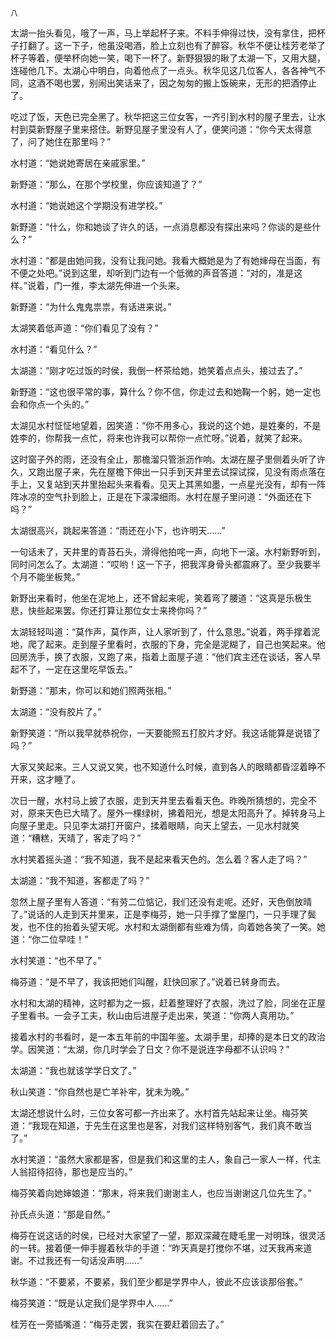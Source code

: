     八 

   太湖一抬头看见，哦了一声，马上举起杯子来。不料手伸得过快，没有拿住，把杯子打翻了。这一下子，他虽没喝酒，脸上立刻也有了醉容。秋华不便让桂芳老举了杯子等着，便举杯向她一笑，喝下一杯了。新野狠狠的瞅了太湖一下，又用大腿，连碰他几下。太湖心中明白，向着他点了一点头。秋华见这几位客人，各各神气不同，这酒不喝也罢，别闹出笑话来了，因之匆匆的搬上饭碗来，无形的把酒停止了。

   吃过了饭，天色已完全黑了。秋华把这三位女客，一齐引到水村的屋子里去，让水村到莫新野屋子里来搭住。新野见屋子里没有人了，便笑问道：“你今天太得意了，问了她住在那里吗？”

   水村道：“她说她寄居在亲戚家里。”

   新野道：“那么，在那个学校里，你应该知道了？”

   水村道：“她说她这个学期没有进学校。”

   新野道：“什么，你和她谈了许久的话，一点消息都没有探出来吗？你谈的是些什么？”

   水村道：“都是由她问我，没有让我问她。我看大概她是为了有她婶母在当面，有不便之处吧。”说到这里，却听到门边有一个低微的声音答道：“对的，准是这样。”说着，门一推，李太湖先伸进一个头来。

   新野道：“为什么鬼鬼祟祟，有话进来说。”

   太湖笑着低声道：“你们看见了没有？”

   水村道：“看见什么？”

   太湖道：“刚才吃过饭的时侯，我倒一杯茶给她，她笑着点点头，接过去了。”

   新野道：“这也很平常的事，算什么？你不信，你走过去和她鞠一个躬，她一定也会和你点一个头的。”

   太湖见水村怔怔地望着，因笑道：“你不用多心，我说的这个她，是姓秦的，不是姓李的，你帮我一点忙，将来也许我可以帮你一点忙呀。”说着，就笑了起来。

   这时窗子外的雨，还没有全止，那檐溜只管浙沥作响。太湖在屋子里侧着头听了许久，又跑出屋子来，先在屋檐下伸出一只手到天井里去试探试探，见没有雨点落在手上，又复站到天井里抬起头来看看。见天上其黑如墨，一点星光没有，却有一阵阵冰凉的空气扑到脸上，正是在下濛濛细雨。水村在屋子里问道：“外面还在下吗？”

   太湖很高兴，跳起来答道：“雨还在小下，也许明天……”

   一句话未了，天井里的青苔石头，滑得他拍咤一声，向地下一滚。水村新野听到，同时问怎么了。太湖道：“哎哟！这一下子，把我浑身骨头都震麻了。至少我要半个月不能坐板凳。”

   新野出来看时，他坐在泥地上，还不曾起来呢，笑着弯了腰道：“这真是乐极生悲，快些起来罢。你还打算让那位女士来搀你吗？”

   太湖轻轻叫道：“莫作声，莫作声，让人家听到了，什么意思。”说着，两手撑着泥地，爬了起来。走到屋子里看时，衣服的下身，完全是泥糊了，自己也笑起来。他回房洗手，换了衣服，又跑了来，指着上面屋子道：“他们宾主还在谈话，客人早起不了，一定在这里吃早饭去。”

   新野道：“那末，你可以和她们照两张相。”

   太湖道：“没有胶片了。”

   新野笑道：“所以我早就恭祝你，一天要能照五打胶片才好。我这话能算是说错了吗？”

   大家又笑起来。三人又说又笑，也不知道什么时候，直到各人的眼睛都昏涩着睁不开来，这才睡了。

   次日一醒，水村马上披了衣服，走到天井里去看看天色。昨晚所猜想的，完全不对，原来天色已大晴了。屋外一棵绿树，拂着阳光，想是太阳高升了。掉转身马上向屋子里走。只见李太湖打开窗户，揉着眼睛，向天上望去，一见水村就笑道：“糟糕，天晴了，客走了吗？”

   水村笑着摇头道：“我不知道，我不是起来看天色的。怎么着？客人走了吗？”

   太湖道：“我不知道，客都走了吗？”

   忽然上屋子里有人答道：“有劳二位惦记，我们还没有走呢。还好，天色倒放晴了。”说话的人走到天井里来，正是李梅芬，她一只手撑了堂屋门，一只手理了鬓发，也不住的抬着头望天呢。水村和太湖倒都有些难为情，向着她各笑了一笑。她道：“你二位早哇！”

   水村笑道：“也不早了。”

   梅芬道：“是不早了，我该把她们叫醒，赶快回家了。”说着已转身而去。

   水村和太湖的精神，这时都为之一振，赶着整理好了衣服，洗过了脸，同坐在正屋子里看书。一会子工夫，秋山由后进屋子走出来，笑道：“你两人真用功。”

   接着水村的书看时，是一本五年前的中国年鉴。太湖手里，却捧的是本日文的政治学。因笑道：“太湖，你几时学会了日文？你不是说连字母都不认识吗？”

   太湖道：“我也就该学学日文了。”

   秋山笑道：“你自然也是亡羊补牢，犹未为晚。”

   太湖还想说什么时，三位女客可都一齐出来了。水村首先站起来让坐。梅芬笑道：“我现在知道，于先生在这里也是客，对我们这样特别客气，我们真不敢当了。”

   水村笑道：“虽然大家都是客，但是我们和这里的主人，象自己一家人一样，代主人翁招待招待，那也是应当的。”

   梅芬笑着向她婶娘道：“那末，将来我们谢谢主人，也应当谢谢这几位先生了。”

   孙氏点头道：“那是自然。”

   梅芬在说这话的时侯，已经对大家望了一望，那双深藏在睫毛里一对明珠，很灵活的一转。接着便一伸手握着秋华的手道：“昨天真是打搅你不堪，过天我再来道谢。不过我还有一句话没声明……”

   秋华道：“不要紧，不要紧，我们至少都是学界中人，彼此不应该谈那俗套。”

   梅芬笑道：“既是认定我们是学界中人……”

   桂芳在一旁插嘴道：“梅芬走罢，我实在要赶着回去了。”


